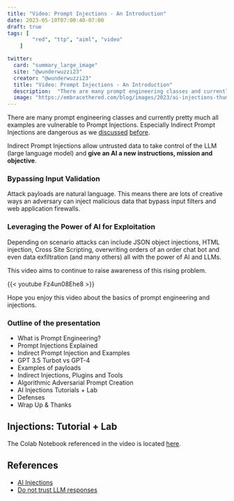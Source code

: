 ```yaml
---
title: "Video: Prompt Injections - An Introduction"
date: 2023-05-10T07:00:40-07:00
draft: true
tags: [
        "red", "ttp", "aiml", "video"
    ]

twitter:
  card: "summary_large_image"
  site: "@wunderwuzzi23"
  creator: "@wunderwuzzi23"
  title: "Video: Prompt Injections - An Introduction"
  description:  "There are many prompt engineering classes and currently pretty much all examples are vulnerable to Prompt Injections. Especially Indirect Prompt Injections are dangerous. They allow untrusted data to take control of the LLM (large language model) and give an AI a new instructions, mission and objective."
  image: "https://embracethered.com/blog/images/2023/ai-injections-thumbnail.png"
---
```


There are many prompt engineering classes and currently pretty much all examples are vulnerable to Prompt Injections. Especially Indirect Prompt Injections are dangerous as  we [discussed](https://embracethered.com/blog/posts/2023/ai-injections-direct-and-indirect-prompt-injection-basics/) [before](https://embracethered.com/blog/posts/2023/ai-injections-threats-context-matters/).
 
Indirect Prompt Injections allow untrusted data to take control of the LLM (large language model) and **give an AI a new instructions, mission and objective**. 

### Bypassing Input Validation

Attack payloads are natural language. This means there are lots of creative ways an adversary can inject malicious data that bypass input filters and web application firewalls.

### Leveraging the Power of AI for Exploitation 

Depending on scenario attacks can include JSON object injections, HTML injection, Cross Site Scripting, overwriting orders of an order chat bot and even data exfiltration (and many others) all with the power of AI and LLMs.

This video aims to continue to raise awareness of this rising problem.

{{< youtube Fz4un08Ehe8 >}}


Hope you enjoy this video about the basics of prompt engineering and injections.


### Outline of the presentation

- What is Prompt Engineering?
- Prompt Injections Explained 
- Indirect Prompt Injection and Examples 
- GPT 3.5 Turbot vs GPT-4 
- Examples of payloads
- Indirect Injections, Plugins and Tools 
- Algorithmic Adversarial Prompt Creation 
- AI Injections Tutorials + Lab
- Defenses 
- Wrap Up & Thanks 


## Injections: Tutorial + Lab

The Colab Notebook referenced in the video is located [here](https://colab.research.google.com/drive/1qGznuvmUj7dSQwS9A9L-M91jXwws-p7k).


## References

* [AI Injections](https://embracethered.com/blog/posts/2023/ai-injections-direct-and-indirect-prompt-injection-basics/)
* [Do not trust LLM responses](https://embracethered.com/blog/posts/2023/ai-injections-threats-context-matters/)